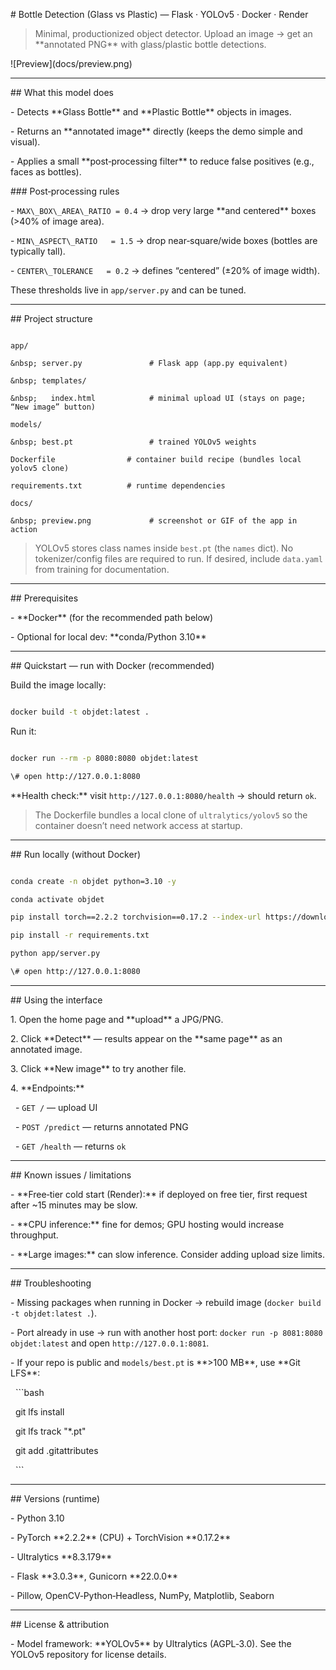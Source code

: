 \# Bottle Detection (Glass vs Plastic) — Flask · YOLOv5 · Docker · Render



> Minimal, productionized object detector. Upload an image → get an \*\*annotated PNG\*\* with glass/plastic bottle detections.



!\[Preview](docs/preview.png)



---



\## What this model does

\- Detects \*\*Glass Bottle\*\* and \*\*Plastic Bottle\*\* objects in images.

\- Returns an \*\*annotated image\*\* directly (keeps the demo simple and visual).

\- Applies a small \*\*post‑processing filter\*\* to reduce false positives (e.g., faces as bottles).



\### Post‑processing rules

\- `MAX\_BOX\_AREA\_RATIO = 0.4` → drop very large \*\*and centered\*\* boxes (>40% of image area).

\- `MIN\_ASPECT\_RATIO   = 1.5` → drop near‑square/wide boxes (bottles are typically tall).

\- `CENTER\_TOLERANCE   = 0.2` → defines “centered” (±20% of image width).



These thresholds live in `app/server.py` and can be tuned.



---



\## Project structure

```

app/

&nbsp; server.py               # Flask app (app.py equivalent)

&nbsp; templates/

&nbsp;   index.html            # minimal upload UI (stays on page; “New image” button)

models/

&nbsp; best.pt                 # trained YOLOv5 weights

Dockerfile                # container build recipe (bundles local yolov5 clone)

requirements.txt          # runtime dependencies

docs/

&nbsp; preview.png             # screenshot or GIF of the app in action

```



> YOLOv5 stores class names inside `best.pt` (the `names` dict). No tokenizer/config files are required to run. If desired, include `data.yaml` from training for documentation.



---



\## Prerequisites

\- \*\*Docker\*\* (for the recommended path below)

\- Optional for local dev: \*\*conda/Python 3.10\*\*



---



\## Quickstart — run with Docker (recommended)



Build the image locally:

```bash

docker build -t objdet:latest .

```



Run it:

```bash

docker run --rm -p 8080:8080 objdet:latest

\# open http://127.0.0.1:8080

```



\*\*Health check:\*\* visit `http://127.0.0.1:8080/health` → should return `ok`.



> The Dockerfile bundles a local clone of `ultralytics/yolov5` so the container doesn’t need network access at startup.



---



\## Run locally (without Docker)



```bash

conda create -n objdet python=3.10 -y

conda activate objdet

pip install torch==2.2.2 torchvision==0.17.2 --index-url https://download.pytorch.org/whl/cpu

pip install -r requirements.txt

python app/server.py

\# open http://127.0.0.1:8080

```



---



\## Using the interface

1\. Open the home page and \*\*upload\*\* a JPG/PNG.

2\. Click \*\*Detect\*\* — results appear on the \*\*same page\*\* as an annotated image.

3\. Click \*\*New image\*\* to try another file.

4\. \*\*Endpoints:\*\*

&nbsp;  - `GET /` — upload UI

&nbsp;  - `POST /predict` — returns annotated PNG

&nbsp;  - `GET /health` — returns `ok`



---



\## Known issues / limitations

\- \*\*Free‑tier cold start (Render):\*\* if deployed on free tier, first request after ~15 minutes may be slow.

\- \*\*CPU inference:\*\* fine for demos; GPU hosting would increase throughput.

\- \*\*Large images:\*\* can slow inference. Consider adding upload size limits.



---



\## Troubleshooting

\- Missing packages when running in Docker → rebuild image (`docker build -t objdet:latest .`).

\- Port already in use → run with another host port: `docker run -p 8081:8080 objdet:latest` and open `http://127.0.0.1:8081`.

\- If your repo is public and `models/best.pt` is \*\*>100 MB\*\*, use \*\*Git LFS\*\*:

&nbsp; ```bash

&nbsp; git lfs install

&nbsp; git lfs track "\*.pt"

&nbsp; git add .gitattributes

&nbsp; ```



---



\## Versions (runtime)

\- Python 3.10

\- PyTorch \*\*2.2.2\*\* (CPU) + TorchVision \*\*0.17.2\*\*

\- Ultralytics \*\*8.3.179\*\*

\- Flask \*\*3.0.3\*\*, Gunicorn \*\*22.0.0\*\*

\- Pillow, OpenCV‑Python‑Headless, NumPy, Matplotlib, Seaborn



---



\## License \& attribution

\- Model framework: \*\*YOLOv5\*\* by Ultralytics (AGPL‑3.0). See the YOLOv5 repository for license details.



